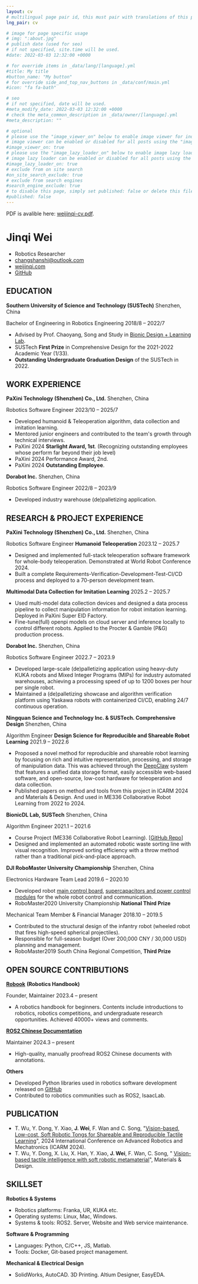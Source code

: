 ```yaml
---
layout: cv
# multilingual page pair id, this must pair with translations of this page. (This name must be unique)
lng_pair: cv

# image for page specific usage
# img: ":about.jpg"
# publish date (used for seo)
# if not specified, site.time will be used.
#date: 2022-03-03 12:32:00 +0000

# for override items in _data/lang/[language].yml
#title: My title
#button_name: "My button"
# for override side_and_top_nav_buttons in _data/conf/main.yml
#icon: "fa fa-bath"

# seo
# if not specified, date will be used.
#meta_modify_date: 2022-03-03 12:32:00 +0000
# check the meta_common_description in _data/owner/[language].yml
#meta_description: ""

# optional
# please use the "image_viewer_on" below to enable image viewer for individual pages or posts (_posts/ or [language]/_posts folders).
# image viewer can be enabled or disabled for all posts using the "image_viewer_posts: true" setting in _data/conf/main.yml.
#image_viewer_on: true
# please use the "image_lazy_loader_on" below to enable image lazy loader for individual pages or posts (_posts/ or [language]/_posts folders).
# image lazy loader can be enabled or disabled for all posts using the "image_lazy_loader_posts: true" setting in _data/conf/main.yml.
#image_lazy_loader_on: true
# exclude from on site search
#on_site_search_exclude: true
# exclude from search engines
#search_engine_exclude: true
# to disable this page, simply set published: false or delete this file
#published: false
---
```

PDF is avalible here: [weijinqi-cv.pdf](https://weijinqi.com/assets/files/weijinqi-cv.pdf).


# **Jinqi Wei**

- Robotics Researcher
- [changshanshi@outlook.com](mailto:changshanshi@outlook.com)
- [weijinqi.com](https://weijinqi.com/)
- [GitHub](https://github.com/Bardreamaster)

## EDUCATION

**Southern University of Science and Technology (SUSTech)**                                                Shenzhen, China

Bachelor of Engineering in Robotics Engineering                                                                     2018/8 – 2022/7

* Advised by Prof. Chaoyang, Song and Study in [Bionic Design \+ Learning Lab](https://bionicdl.ancorasir.com/).
* SUSTech **First Prize** in Comprehensive Design for the 2021-2022 Academic Year (1/33).
* **Outstanding Undergraduate Graduation Design** of the SUSTech in 2022\.

## WORK EXPERIENCE

**PaXini Technology (Shenzhen) Co., Ltd.**                                                                               Shenzhen, China

Robotics Software Engineer                                                                                                     2023/10 – 2025/7

* Developed humanoid & Teleoperation algorithm, data collection and  imitation learning.
* Mentored junior engineers and contributed to the team's growth through technical interviews.
* PaXini 2024 **Starlight Award, 1st**. (Recognizing outstanding employees whose perform far beyond their job level)
* PaXini 2024 Performance Award, 2nd.
* PaXini 2024 **Outstanding Employee**.

**Dorabot Inc.**                                                                                                                              Shenzhen, China

Robotics Software Engineer                                                                                                       2022/8 – 2023/9

* Developed industry warehouse (de)palletizing application.

## RESEARCH & PROJECT EXPERIENCE

**PaXini Technology (Shenzhen) Co., Ltd.**						    Shenzhen, China

Robotics Software Engineer
**Humanoid Teleoperation**                                                                                                   2023.12 – 2025.7

* Designed and implemented full-stack teleoperation software framework for whole-body teleoperation. Demonstrated at World Robot Conference 2024\.
* Built a complete Requirements-Verification-Development-Test-CI/CD process and deployed to a 70-person development team.

**Multimodal Data Collection for Imitation Learning**				     2025.2 – 2025.7

* Used multi-model data collection devices and designed a data process pipeline to collect manipulation information for robot imitation learning. Deployed in PaXini Super EID Factory.
* Fine-tune(full) openpi models on cloud server and inference locally to control different robots. Applied to the Procter & Gamble (P\&G) production process.

**Dorabot Inc.**										    Shenzhen, China

Robotics Software Engineer                                                                                                        2022.7 – 2023.9

* Developed large-scale (de)palletizing application using heavy-duty KUKA robots and Mixed Integer Programs (MIPs) for industry automated warehouses, achieving a processing speed of up to 1200 boxes per hour per single robot.
* Maintained a (de)palletizing showcase and algorithm verification platform using Yaskawa robots with containerized CI/CD, enabling 24/7 continuous operation.

**Ningquan Science and Technology Inc. & SUSTech. Comprehensive Design**		    Shenzhen, China

Algorithm Engineer
**Design Science for Reproducible and Shareable Robot Learning**                                   2021.9 – 2022.6

* Proposed a novel method for reproducible and shareable robot learning by focusing on rich and intuitive representation, processing, and storage of manipulation data. This was achieved through the [DeepClaw](https://me336.ancorasir.com/?page_id=312) system that features a unified data storage format, easily accessible web-based software, and open-source, low-cost hardware for teleoperation and data collection.
* Published papers on method and tools from this project in ICARM 2024 and Materials & Design. And used in ME336 Collaborative Robot Learning from 2022 to 2024\.

**BionicDL Lab, SUSTech**								    Shenzhen, China

Algorithm Engineer									     2021.1 – 2021.6

* Course Project (ME336 Collaborative Robot Learning). \[[GitHub Repo](https://github.com/Bardreamaster/ME336-Yellow-Team-Project)\]
* Designed and implemented an automated robotic waste sorting line with visual recognition. Improved sorting efficiency with a throw method rather than a traditional pick-and-place approach.

**DJI RoboMaster University Championship**						    Shenzhen, China

Electronics Hardware Team Lead                                                                                             2019.6 – 2020.10

* Developed robot [main control board](https://github.com/Bardreamaster/Chasis), [supercapacitors and power control modules](https://github.com/Bardreamaster/SuperCapacitor/tree/main) for the whole robot control and communication.
* RoboMaster2020 University Championship **National Third Prize**

Mechanical Team Member & Financial Manager                                                                     2018.10 – 2019.5

* Contributed to the structural design of the infantry robot (wheeled robot that fires high-speed spherical projectiles).
* Responsible for full-season budget (Over 200,000 CNY / 30,000 USD) planning and management.
* RoboMaster2019 South China Regional Competition, **Third Prize**

## OPEN SOURCE CONTRIBUTIONS

[**Robook**](https://www.robook.org/) **(Robotics Handbook)**

Founder, Maintainer								                 2023.4 – present

* A robotics handbook for beginners. Contents include introductions to robotics, robotics competitions, and undergraduate research opportunities. Achieved 40000+ views and comments.

[**ROS2 Chinese Documentation**](https://ros2docs.robook.org/humble/index.html)

Maintainer                  									    2024.3 – present

* High-quality, manually proofread ROS2 Chinese documents with annotations.

**Others**

* Developed Python libraries used in robotics software development released on [GitHub](https://github.com/Bardreamaster)
* Contributed to robotics communities such as ROS2, IsaacLab.

## PUBLICATION

* T. Wu, Y. Dong, Y. Xiao, **J. Wei**, F. Wan and C. Song, "[Vision-based, Low-cost, Soft Robotic Tongs for Shareable and Reproducible Tactile Learning](https://ieeexplore.ieee.org/document/10715842)", 2024 International Conference on Advanced Robotics and Mechatronics (ICARM 2024).
* T. Wu, Y. Dong, X. Liu, X. Han, Y. Xiao, **J. Wei**, F. Wan, C. Song, " [Vision-based tactile intelligence with soft robotic metamaterial](https://www.sciencedirect.com/science/article/pii/S0264127524000017)", Materials & Design.

## SKILLSET

**Robotics & Systems**

* Robotics platforms: Franka, UR, KUKA etc.
* Operating systems: Linux, Mac, Windows.
* Systems & tools: ROS2. Server, Website and Web service maintenance.

**Software & Programming**

* Languages: Python, C/C++, JS, Matlab.
* Tools: Docker, Git-based project management.

**Mechanical & Electrical Design**

* SolidWorks, AutoCAD. 3D Printing. Altium Designer, EasyEDA.
